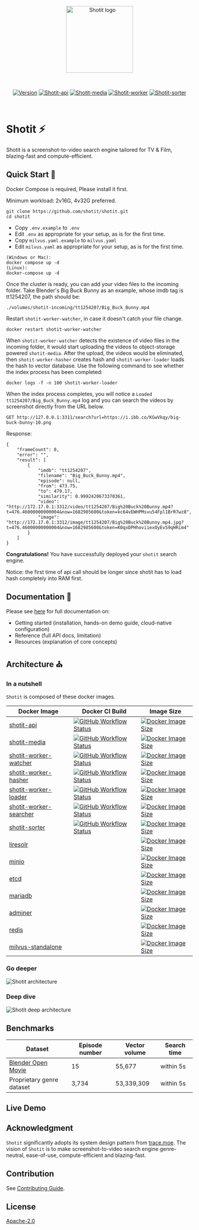 <p align="center">
  <a href="https://shotit.github.io/" target="_blank" rel="noopener noreferrer">
    <img width="180" src="https://shotit.github.io/shotit-frontend/img/logo.svg" alt="Shotit logo">
  </a>
</p>
<br/>
<p align="center">
  <a href="https://github.com/shotit/shotit-api"><img src="https://img.shields.io/docker/v/lesliewong007/shotit-api?style=flat-square" alt="Version"></a>
  <a href="https://github.com/shotit/shotit-api"><img src="https://img.shields.io/static/v1?label=Repo&message=Shotit-api&color=brightgreen&style=flat-square" alt="Shotit-api"></a>
  <a href="https://github.com/shotit/shotit-media"><img src="https://img.shields.io/static/v1?label=Repo&message=Shotit-media&color=brightgreen&style=flat-square" alt="Shotit-media"></a>
  <a href="https://github.com/shotit/shotit-worker"><img src="https://img.shields.io/static/v1?label=Repo&message=Shotit-worker&color=brightgreen&style=flat-square" alt="Shotit-worker"></a>
  <a href="https://github.com/shotit/shotit-sorter"><img src="https://img.shields.io/static/v1?label=Repo&message=Shotit-sorter&color=brightgreen&style=flat-square" alt="Shotit-sorter"></a>
</p>
<br/>

# Shotit ⚡

Shotit is a screenshot-to-video search engine tailored for TV & Film, blazing-fast and compute-efficient.

## Quick Start 🚀

Docker Compose is required, Please install it first.

Minimum workload: 2v16G, 4v32G preferred.

```
git clone https://github.com/shotit/shotit.git
cd shotit
```

- Copy `.env.example` to `.env`
- Edit `.env` as appropriate for your setup, as is for the first time.
- Copy `milvus.yaml.example` to `milvus.yaml`
- Edit `milvus.yaml` as appropriate for your setup, as is for the first time.

```
(Windows or Mac):
docker compose up -d
(Linux):
docker-compose up -d
```

Once the cluster is ready, you can add your video files to the incoming folder. Take Blender's Big Buck Bunny as an example, whose imdb tag is tt1254207, the path should be:

```
./volumes/shotit-incoming/tt1254207/Big_Buck_Bunny.mp4
```

Restart `shotit-worker-watcher`, in case it doesn't catch your file change.

```
docker restart shotit-worker-watcher
```

When `shotit-worker-watcher` detects the existence of video files in the incoming folder, it would start uploading the videos to object-storage powered `shotit-media`. After the upload, the videos would be eliminated, then `shotit-worker-hasher` creates hash and `shotit-worker-loader` loads the hash to vector database. Use the following command to see whether the index process has been completed: 
```
docker logs -f -n 100 shotit-worker-loader
```

When the index process completes, you will notice a `Loaded tt1254207/Big_Buck_Bunny.mp4` log and you can search the videos by screenshot directly from the URL below. 

```
GET http://127.0.0.1:3311/search?url=https://i.ibb.co/KGwVkqy/big-buck-bunny-10.png
```

Response:

```
{
    "frameCount": 0,
    "error": "",
    "result": [
        {
            "imdb": "tt1254207",
            "filename": "Big_Buck_Bunny.mp4",
            "episode": null,
            "from": 473.75,
            "to": 479.17,
            "similarity": 0.9992420673370361,
            "video": "http://172.17.0.1:3312/video/tt1254207/Big%20Buck%20Bunny.mp4?t=476.46000000000004&now=1682985600&token=kc64vEWHPMsvu54Fpl1BrR7wz8",
            "image": "http://172.17.0.1:3312/image/tt1254207/Big%20Buck%20Bunny.mp4.jpg?t=476.46000000000004&now=1682985600&token=K0qxDPHhoviiexOyEvS9qHRim4"
        }
    ]
}
```

**Congratulations!** You have successfully deployed your `shotit` search engine.

Notice: the first time of api call should be longer since shotit has to load hash completely into RAM first.

## Documentation 📖

Please see [here](https://shotit.github.io/) for full documentation on:

- Getting started (installation, hands-on demo guide, cloud-native configuration)
- Reference (full API docs, limitation)
- Resources (explanation of core concepts)

## Architecture ⛪

### In a nutshell

`Shotit` is composed of these docker images.

| Docker Image           | Docker CI Build | Image Size |
| ---------------------- | --------------- | ---------- |
| [shotit-api](https://github.com/shotit/shotit-api)| [![GitHub Workflow Status](https://img.shields.io/github/actions/workflow/status/shotit/shotit-api/docker-image.yml?style=flat-square)](https://github.com/shotit/shotit-api/actions) | [![Docker Image Size](https://img.shields.io/docker/image-size/lesliewong007/shotit-api/v0.9.3?style=flat-square)](https://hub.docker.com/r/lesliewong007/shotit-api) |
| [shotit-media](https://github.com/shotit/shotit-media) | [![GitHub Workflow Status](https://img.shields.io/github/actions/workflow/status/shotit/shotit-media/docker-image.yml?style=flat-square)](https://github.com/shotit/shotit-media/actions) | [![Docker Image Size](https://img.shields.io/docker/image-size/lesliewong007/shotit-media/v0.9.3?style=flat-square)](https://hub.docker.com/r/lesliewong007/shotit-media) |
| [shotit-worker-watcher](https://github.com/shotit/shotit-worker)  | [![GitHub Workflow Status](https://img.shields.io/github/actions/workflow/status/shotit/shotit-worker/docker-image.yml?style=flat-square)](https://github.com/shotit/shotit-worker/actions) | [![Docker Image Size](https://img.shields.io/docker/image-size/lesliewong007/shotit-worker-watcher/v0.9.3?style=flat-square)](https://hub.docker.com/r/lesliewong007/shotit-worker-watcher) |
| [shotit-worker-hasher](https://github.com/shotit/shotit-worker)   |  [![GitHub Workflow Status](https://img.shields.io/github/actions/workflow/status/shotit/shotit-worker/docker-image.yml?style=flat-square)](https://github.com/shotit/shotit-worker/actions) | [![Docker Image Size](https://img.shields.io/docker/image-size/lesliewong007/shotit-worker-hasher/v0.9.3?style=flat-square)](https://hub.docker.com/r/lesliewong007/shotit-worker-hasher) |
| [shotit-worker-loader](https://github.com/shotit/shotit-worker)   |  [![GitHub Workflow Status](https://img.shields.io/github/actions/workflow/status/shotit/shotit-worker/docker-image.yml?style=flat-square)](https://github.com/shotit/shotit-worker/actions) | [![Docker Image Size](https://img.shields.io/docker/image-size/lesliewong007/shotit-worker-loader/v0.9.3?style=flat-square)](https://hub.docker.com/r/lesliewong007/shotit-worker-loader) |
| [shotit-worker-searcher](https://github.com/shotit/shotit-worker) |  [![GitHub Workflow Status](https://img.shields.io/github/actions/workflow/status/shotit/shotit-worker/docker-image.yml?style=flat-square)](https://github.com/shotit/shotit-worker/actions) | [![Docker Image Size](https://img.shields.io/docker/image-size/lesliewong007/shotit-worker-searcher/v0.9.3?style=flat-square)](https://hub.docker.com/r/lesliewong007/shotit-worker-searcher) |
| [shotit-sorter](https://github.com/shotit/shotit-sorter)          |   [![GitHub Workflow Status](https://img.shields.io/github/actions/workflow/status/shotit/shotit-sorter/docker-image.yml?style=flat-square)](https://github.com/shotit/shotit-sorter/actions) | [![Docker Image Size](https://img.shields.io/docker/image-size/lesliewong007/shotit-sorter/v0.9.3?style=flat-square)](https://hub.docker.com/r/lesliewong007/shotit-sorter) |
| [liresolr](https://github.com/Leslie-Wong-H/liresolr) | | [![Docker Image Size](https://img.shields.io/docker/image-size/lesliewong007/liresolr/latest?style=flat-square)](https://hub.docker.com/r/lesliewong007/liresolr) |
| [minio](https://min.io/) |                 | [![Docker Image Size](https://img.shields.io/docker/image-size/minio/minio/RELEASE.2022-03-17T06-34-49Z?style=flat-square)](https://hub.docker.com/r/minio/minio) |
| [etcd](https://etcd.io/)            |                 |  [![Docker Image Size](https://img.shields.io/docker/image-size/bitnami/etcd/3.5?style=flat-square)](https://quay.io/coreos/etcd:v3.5.0) |
| [mariadb](https://mariadb.org/)                |           | [![Docker Image Size](https://img.shields.io/docker/image-size/_/mariadb/latest?style=flat-square)](https://hub.docker.com/r/_/mariadb) |
| [adminer](https://www.adminer.org)                |        | [![Docker Image Size](https://img.shields.io/docker/image-size/_/adminer/latest?style=flat-square)](https://hub.docker.com/r/_/adminer) |
| [redis](https://redis.io/)                  |         | [![Docker Image Size](https://img.shields.io/docker/image-size/_/redis/latest?style=flat-square)](https://hub.docker.com/r/_/redis) |
| [milvus-standalone](https://milvus.io/)      |         | [![Docker Image Size](https://img.shields.io/docker/image-size/milvusdb/milvus/v2.2.2?style=flat-square)](https://hub.docker.com/r/milvusdb/milvus) |

### Go deeper

![Shotit architecture](./architecture.png)

### Deep dive

![Shotit deep architecture](./deep-architecture.png)

## Benchmarks

| Dataset | Episode number | Vector volume |  Search time |
| ---------------------- | --------------- |  ---| --- | 
| [Blender Open Movie](https://studio.blender.org/films/) | 15 | 55,677 | within 5s |
| Proprietary genre dataset | 3,734 | 53,339,309 | within 5s |


## Live Demo



## Acknowledgment

`Shotit` significantly adopts its system design pattern from [trace.moe](https://github.com/soruly/trace.moe). The vision of `Shotit` is to make screenshot-to-video search engine genre-neutral, ease-of-use, compute-efficient and blazing-fast.

## Contribution

See [Contributing Guide](https://github.com/shotit/shotit/blob/main/CONTRIBUTING.md).

## License

[Apache-2.0](https://github.com/shotit/shotit/blob/main/LICENSE)
